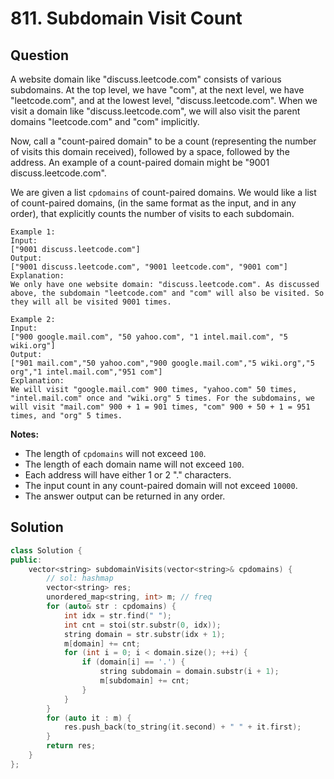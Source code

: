 # 811. Subdomain Visit Count

## Question

A website domain like "discuss.leetcode.com" consists of various subdomains. At the top level, we have "com", at the next level, we have "leetcode.com", and at the lowest level, "discuss.leetcode.com". When we visit a domain like "discuss.leetcode.com", we will also visit the parent domains "leetcode.com" and "com" implicitly.

Now, call a "count-paired domain" to be a count \(representing the number of visits this domain received\), followed by a space, followed by the address. An example of a count-paired domain might be "9001 discuss.leetcode.com".

We are given a list `cpdomains` of count-paired domains. We would like a list of count-paired domains, \(in the same format as the input, and in any order\), that explicitly counts the number of visits to each subdomain.

```text
Example 1:
Input: 
["9001 discuss.leetcode.com"]
Output: 
["9001 discuss.leetcode.com", "9001 leetcode.com", "9001 com"]
Explanation: 
We only have one website domain: "discuss.leetcode.com". As discussed above, the subdomain "leetcode.com" and "com" will also be visited. So they will all be visited 9001 times.

```

```text
Example 2:
Input: 
["900 google.mail.com", "50 yahoo.com", "1 intel.mail.com", "5 wiki.org"]
Output: 
["901 mail.com","50 yahoo.com","900 google.mail.com","5 wiki.org","5 org","1 intel.mail.com","951 com"]
Explanation: 
We will visit "google.mail.com" 900 times, "yahoo.com" 50 times, "intel.mail.com" once and "wiki.org" 5 times. For the subdomains, we will visit "mail.com" 900 + 1 = 901 times, "com" 900 + 50 + 1 = 951 times, and "org" 5 times.

```

**Notes:**

* The length of `cpdomains` will not exceed `100`. 
* The length of each domain name will not exceed `100`.
* Each address will have either 1 or 2 "." characters.
* The input count in any count-paired domain will not exceed `10000`.
* The answer output can be returned in any order.

## Solution

```cpp
class Solution {
public:
    vector<string> subdomainVisits(vector<string>& cpdomains) {
        // sol: hashmap
        vector<string> res;
        unordered_map<string, int> m; // freq
        for (auto& str : cpdomains) {
            int idx = str.find(" ");
            int cnt = stoi(str.substr(0, idx));
            string domain = str.substr(idx + 1);
            m[domain] += cnt;
            for (int i = 0; i < domain.size(); ++i) {
                if (domain[i] == '.') {
                    string subdomain = domain.substr(i + 1);
                    m[subdomain] += cnt;
                }
            }
        }
        for (auto it : m) {
            res.push_back(to_string(it.second) + " " + it.first);
        }
        return res;
    }
};
```

